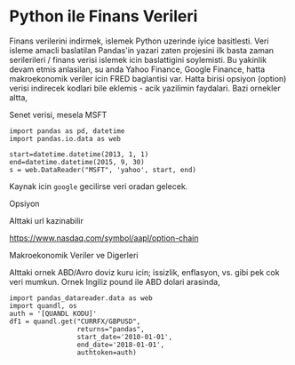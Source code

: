 # Python ile Finans Verileri

Finans verilerini indirmek, islemek Python uzerinde iyice
basitlesti. Veri isleme amacli baslatilan Pandas'in yazari zaten
projesini ilk basta zaman serilerileri / finans verisi islemek icin
baslattigini soylemisti. Bu yakinlik devam etmis anlasilan, su anda
Yahoo Finance, Google Finance, hatta makroekonomik veriler icin FRED
baglantisi var. Hatta birisi opsiyon (option) verisi indirecek kodlari
bile eklemis - acik yazilimin faydalari. Bazi ornekler altta,

Senet verisi, mesela MSFT

```
import pandas as pd, datetime
import pandas.io.data as web

start=datetime.datetime(2013, 1, 1)
end=datetime.datetime(2015, 9, 30)
s = web.DataReader("MSFT", 'yahoo', start, end)
```

Kaynak icin `google` gecilirse veri oradan gelecek. 

Opsiyon

Alttaki url kazinabilir

https://www.nasdaq.com/symbol/aapl/option-chain

Makroekonomik Veriler ve Digerleri

Alttaki ornek ABD/Avro doviz kuru icin; issizlik, enflasyon, vs. gibi
pek cok veri mumkun. Ornek Ingiliz pound ile ABD dolari arasinda,

```
import pandas_datareader.data as web
import quandl, os
auth = '[QUANDL KODU]'
df1 = quandl.get("CURRFX/GBPUSD",
                 returns="pandas",
                 start_date='2010-01-01',
                 end_date='2018-01-01',
                 authtoken=auth)

```







